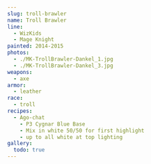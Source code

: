 ```yaml
---
slug: troll-brawler
name: Troll Brawler
line:
  - WizKids
  - Mage Knight
painted: 2014-2015
photos:
  - ./MK-TrollBrawler-Dankel_1.jpg
  - ./MK-TrollBrawler-Dankel_3.jpg
weapons:
  - axe
armor:
  - leather
race:
  - troll
recipes:
  - Ago-chat
    - P3 Cygnar Blue Base
    - Mix in white 50/50 for first highlight
    - up to all white at top lighting
gallery:
  todo: true
---
```

